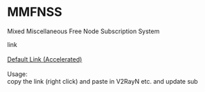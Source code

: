 # MMFNSS
Mixed Miscellaneous Free Node Subscription System<br>

link<br><br>
<a href=https://sub.mmfnss.workers.dev>Default Link (Accelerated)</a><br>
<br>
Usage:<br>copy the link (right click) and paste in V2RayN etc. and update sub

